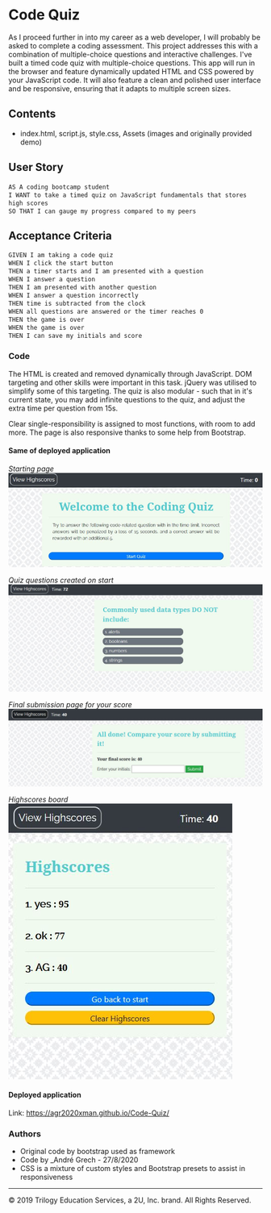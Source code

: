 # Code Quiz

As I proceed further in into my career as a web developer, I will probably be asked to complete a coding assessment. This project addresses this with a combination of multiple-choice questions and interactive challenges. I've built a timed code quiz with multiple-choice questions. This app will run in the browser and feature dynamically updated HTML and CSS powered by your JavaScript code. It will also feature a clean and polished user interface and be responsive, ensuring that it adapts to multiple screen sizes.

## Contents

- index.html, script.js, style.css, Assets (images and originally provided demo)

## User Story

```
AS A coding bootcamp student
I WANT to take a timed quiz on JavaScript fundamentals that stores high scores
SO THAT I can gauge my progress compared to my peers
```

## Acceptance Criteria

```
GIVEN I am taking a code quiz
WHEN I click the start button
THEN a timer starts and I am presented with a question
WHEN I answer a question
THEN I am presented with another question
WHEN I answer a question incorrectly
THEN time is subtracted from the clock
WHEN all questions are answered or the timer reaches 0
THEN the game is over
WHEN the game is over
THEN I can save my initials and score
```

### Code

The HTML is created and removed dynamically through JavaScript. DOM targeting and other skills were important in this task. jQuery was utilised to simplify some of this targeting.
The quiz is also modular - such that in it's current state, you may add infinite questions to the quiz, and adjust the extra time per question from 15s.

Clear single-responsibility is assigned to most functions, with room to add more. The page is also responsive thanks to some help from Bootstrap.

#### Same of deployed application

_Starting page_
![](./Assets/startpage.jpg)

_Quiz questions created on start_
![](./Assets/quizquestions.jpg)

_Final submission page for your score_
![](./Assets/finalsubmission.jpg)

_Highscores board_
![](./Assets/highscores.jpg)

#### Deployed application

Link: https://agr2020xman.github.io/Code-Quiz/

### Authors

- Original code by bootstrap used as framework
- Code by \_Andr&eacute; Grech - 27/8/2020
- CSS is a mixture of custom styles and Bootstrap presets to assist in responsiveness

---

© 2019 Trilogy Education Services, a 2U, Inc. brand. All Rights Reserved.
